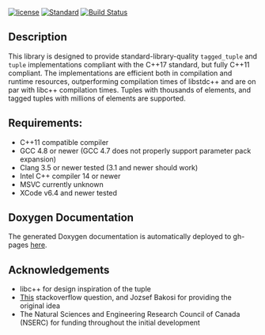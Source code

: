 [![license](http://img.shields.io/badge/license-boost-blue.svg)](https://github.com/nilsdeppe/tuples/blob/master/LICENSE.md)
[![Standard](https://img.shields.io/badge/c%2B%2B-11-blue.svg)](https://en.wikipedia.org/wiki/C%2B%2B#Standardization)
[![Build Status](https://travis-ci.org/nilsdeppe/tuples.svg?branch=master)](https://travis-ci.org/nilsdeppe/tuples)

## Description

This library is designed to provide standard-library-quality
`tagged_tuple` and `tuple` implementations compliant with the C++17 standard,
but fully C++11 compliant. The implementations are efficient both in
compilation and runtime resources, outperforming compilation times of libstdc++
and are on par with libc++ compilation times. Tuples with thousands of elements,
and tagged tuples with millions of elements are supported.

## Requirements:
- C++11 compatible compiler
- GCC 4.8 or newer (GCC 4.7 does not properly support parameter pack expansion)
- Clang 3.5 or newer tested (3.1 and newer should work)
- Intel C++ compiler 14 or newer
- MSVC currently unknown
- XCode v6.4 and newer tested

## Doxygen Documentation

The generated Doxygen documentation is automatically deployed to gh-pages
[here](http://nilsdeppe.com/tuples/).

## Acknowledgements

- libc++ for design inspiration of the tuple
- [This](https://stackoverflow.com/questions/13065166/c11-tagged-tuple)
stackoverflow question, and Jozsef Bakosi for providing the original idea
- The Natural Sciences and Engineering Research Council of Canada (NSERC)
for funding throughout the initial development
